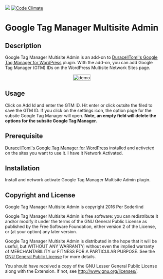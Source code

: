 <a href="https://travis-ci.org/soderlind/gtm-multisite-admin"><img src="https://travis-ci.org/soderlind/gtm-multisite-admin.svg?branch=master" /></a> [![Code Climate](https://codeclimate.com/github/soderlind/gtm-multisite-admin/badges/gpa.svg)](https://codeclimate.com/github/soderlind/gtm-multisite-admin)

# Google Tag Manager Multisite Admin


## Description

Google Tag Manager Multisite Admin is an add-on to [DuracellTomi's Google Tag Manager for WordPress](https://wordpress.org/plugins/duracelltomi-google-tag-manager/) plugin. With the add-on, you can add Google Tag Manager (GTM) IDs on the WordPress Multisite Network Sites page.

<p align="center">
  <img src="https://github.com/soderlind/gtm-multisite-admin/blob/master/gtm-multisite-admin.gif?raw=true" alt="demo" style="border: solid 2px #ccc;" />
</p>

## Usage
Click on Add Id and enter the GTM ID. Hit enter or click outsite the filed to save the GTM ID. If you click on the settings icon, the option page for the subsite Google Tag Manager will open.
**Note, an empty field will delete the options for the subsite Google Tag Manager.**

## Prerequisite

[DuracellTomi's Google Tag Manager for WordPress](https://wordpress.org/plugins/duracelltomi-google-tag-manager/) installed and activeted on the sites you want to use it. I have it Network Activated.

## Installation

Install and network activate Google Tag Manager Multisite Admin plugin.

## Copyright and License

Google Tag Manager Multisite Admin is copyright 2016 Per Soderlind

Google Tag Manager Multisite Admin is free software: you can redistribute it and/or modify it under the terms of the GNU General Public License as published by the Free Software Foundation, either version 2 of the License, or (at your option) any later version.

Google Tag Manager Multisite Admin is distributed in the hope that it will be useful, but WITHOUT ANY WARRANTY; without even the implied warranty of MERCHANTABILITY or FITNESS FOR A PARTICULAR PURPOSE. See the [GNU General Public License](LICENSE) for more details.

You should have received a copy of the GNU Lesser General Public License along with the Extension. If not, see http://www.gnu.org/licenses/.
